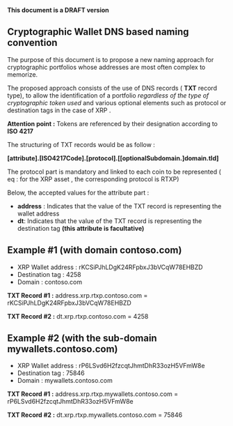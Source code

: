 
**This document is a DRAFT version**

## Cryptographic Wallet DNS based naming convention

The purpose of this document is to propose a new naming approach for cryptographic portfolios whose addresses are most often complex to memorize.

The proposed approach consists of the use of DNS records ( **TXT** record type), to allow the identification of a portfolio *regardless of the type of cryptographic token used* and various optional elements such as protocol or destination tags in the case of XRP .

**Attention point :** Tokens are referenced by their designation according to **ISO 4217**

The structuring of TXT records would be as follow :

**[attribute].[ISO4217Code].[protocol].[[optionalSubdomain.]domain.tld]**

The protocol part is mandatory and linked to each coin to be represented ( eq : for the XRP asset , the corresponding protocol is RTXP)

Below, the accepted values for the attribute part :

 - **address** : Indicates that the value of the TXT record is representing the wallet address
 - **dt**:   Indicates that the value of the TXT record is representing the destination tag **(this attribute is facultative)**

## Example #1 (with domain contoso.com)

 - XRP Wallet address : rKCSiPJhLDgK24RFpbxJ3bVCqW78EHBZD 
 - Destination tag : 4258
 - Domain : contoso.com

**TXT Record #1 :**
address.xrp.rtxp.contoso.com = rKCSiPJhLDgK24RFpbxJ3bVCqW78EHBZD

**TXT Record #2 :**
dt.xrp.rtxp.contoso.com = 4258

## Example #2 (with the sub-domain mywallets.contoso.com)

 - XRP Wallet address : rP6LSvd6H2fzcqtJhmtDhR33ozH5VFmW8e
 - Destination tag : 75846
 - Domain : mywallets.contoso.com

**TXT Record #1 :**
address.xrp.rtxp.mywallets.contoso.com = rP6LSvd6H2fzcqtJhmtDhR33ozH5VFmW8e

**TXT Record #2 :**
dt.xrp.rtxp.mywallets.contoso.com = 75846

